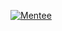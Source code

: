  [![Mentee](https://img.shields.io/badge/Find%20Mentor-I'm%20a%20mentee-blueviolet)](https://findmentor.network/peer/esra-erdim)
